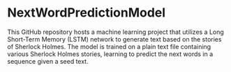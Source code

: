 # NextWordPredictionModel
This GitHub repository hosts a machine learning project that utilizes a Long Short-Term Memory (LSTM) network to generate text based on the stories of Sherlock Holmes. The model is trained on a plain text file containing various Sherlock Holmes stories, learning to predict the next words in a sequence given a seed text.
